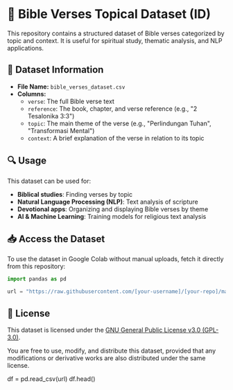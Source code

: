 # 📖 Bible Verses Topical Dataset (ID)

This repository contains a structured dataset of Bible verses categorized by topic and context. It is useful for spiritual study, thematic analysis, and NLP applications.

## 📂 Dataset Information
- **File Name:** `bible_verses_dataset.csv`
- **Columns:**
  - `verse`: The full Bible verse text
  - `reference`: The book, chapter, and verse reference (e.g., "2 Tesalonika 3:3")
  - `topic`: The main theme of the verse (e.g., "Perlindungan Tuhan", "Transformasi Mental")
  - `context`: A brief explanation of the verse in relation to its topic

## 🔍 Usage
This dataset can be used for:
- **Biblical studies**: Finding verses by topic  
- **Natural Language Processing (NLP)**: Text analysis of scripture  
- **Devotional apps**: Organizing and displaying Bible verses by theme  
- **AI & Machine Learning**: Training models for religious text analysis  

## 📥 Access the Dataset
To use the dataset in Google Colab without manual uploads, fetch it directly from this repository:

```python
import pandas as pd

url = "https://raw.githubusercontent.com/[your-username]/[your-repo]/main/bible_verses_dataset.csv"
```
## 📜 License
This dataset is licensed under the [GNU General Public License v3.0 (GPL-3.0)](https://www.gnu.org/licenses/gpl-3.0.en.html).  

You are free to use, modify, and distribute this dataset, provided that any modifications or derivative works are also distributed under the same license.

df = pd.read_csv(url)
df.head()
